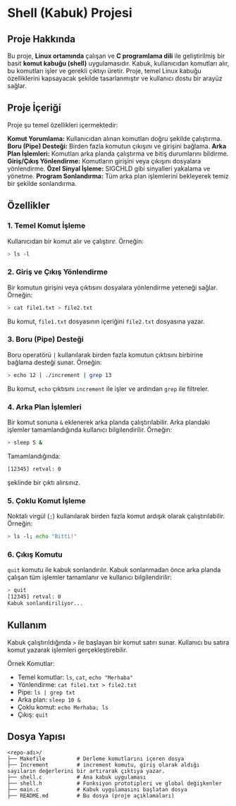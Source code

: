 # Shell (Kabuk) Projesi

## Proje Hakkında
Bu proje, **Linux ortamında** çalışan ve **C programlama dili** ile geliştirilmiş bir basit **komut kabuğu (shell)** uygulamasıdır. Kabuk, kullanıcıdan komutları alır, bu komutları işler ve gerekli çıktıyı üretir. Proje, temel Linux kabuğu özelliklerini kapsayacak şekilde tasarlanmıştır ve kullanıcı dostu bir arayüz sağlar.

## Proje İçeriği

Proje şu temel özellikleri içermektedir:

**Komut Yorumlama:** Kullanıcıdan alınan komutları doğru şekilde çalıştırma.
**Boru (Pipe) Desteği:** Birden fazla komutun çıkışını ve girişini bağlama.
**Arka Plan İşlemleri:** Komutları arka planda çalıştırma ve bitiş durumlarını bildirme.
**Giriş/Çıkış Yönlendirme:** Komutların girişini veya çıkışını dosyalara yönlendirme.
**Özel Sinyal İşleme:** SIGCHLD gibi sinyalleri yakalama ve yönetme.
**Program Sonlandırma:** Tüm arka plan işlemlerini bekleyerek temiz bir şekilde sonlandırma.

## Özellikler
### 1. Temel Komut İşleme
Kullanıcıdan bir komut alır ve çalıştırır. Örneğin:
```bash
> ls -l
```

### 2. Giriş ve Çıkış Yönlendirme
Bir komutun girişini veya çıktısını dosyalara yönlendirme yeteneği sağlar. Örneğin:
```bash
> cat file1.txt > file2.txt
```
Bu komut, `file1.txt` dosyasının içeriğini `file2.txt` dosyasına yazar.

### 3. Boru (Pipe) Desteği
Boru operatörü `|` kullanılarak birden fazla komutun çıktısını birbirine bağlama desteği sunar. Örneğin:
```bash
> echo 12 | ./increment | grep 13
```
Bu komut, `echo` çıktısını `increment` ile işler ve ardından `grep` ile filtreler.

### 4. Arka Plan İşlemleri
Bir komut sonuna `&` eklenerek arka planda çalıştırılabilir. Arka plandaki işlemler tamamlandığında kullanıcı bilgilendirilir. Örneğin:
```bash
> sleep 5 &
```
Tamamlandığında:
```bash
[12345] retval: 0
```
şeklinde bir çıktı alırsınız.

### 5. Çoklu Komut İşleme
Noktalı virgül (`;`) kullanılarak birden fazla komut ardışık olarak çalıştırılabilir. Örneğin:
```bash
> ls -l; echo "Bitti!"
```

### 6. Çıkış Komutu
`quit` komutu ile kabuk sonlandırılır. Kabuk sonlanmadan önce arka planda çalışan tüm işlemler tamamlanır ve kullanıcı bilgilendirilir:
```bash
> quit
[12345] retval: 0
Kabuk sonlandiriliyor...
```

## Kullanım
Kabuk çalıştırıldığında `>` ile başlayan bir komut satırı sunar. Kullanıcı bu satıra komut yazarak işlemleri gerçekleştirebilir.

Örnek Komutlar:
- Temel komutlar: `ls`, `cat`, `echo "Merhaba"`
- Yönlendirme: `cat file1.txt > file2.txt`
- Pipe: `ls | grep txt`
- Arka plan: `sleep 10 &`
- Çoklu komut: `echo Merhaba; ls`
- Çıkış: `quit`

## Dosya Yapısı
```
<repo-adı>/
├── Makefile          # Derleme komutlarını içeren dosya
├── Increment         # increment komutu, giriş olarak aldığı sayıların değerlerini bir artırarak çıktıya yazar.
├── shell.c           # Ana kabuk uygulaması
├── shell.h           # Fonksiyon prototipleri ve global değişkenler
├── main.c            # Kabuk uygulamasını başlatan dosya
├── README.md         # Bu dosya (proje açıklamaları)
```


